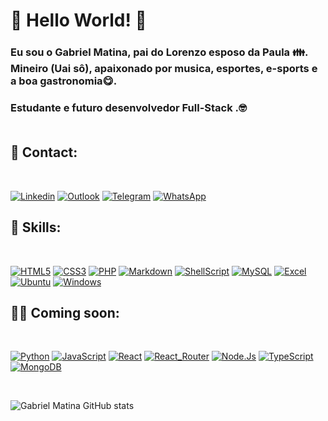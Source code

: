 # 🤖 Hello World! 🤖 <br>
### Eu sou o Gabriel Matina, pai do Lorenzo esposo da Paula 👪. <br>Mineiro (Uai sô), apaixonado por musica, esportes, e-sports e a boa gastronomia😋. <br>
### Estudante e **futuro desenvolvedor Full-Stack** .🤓 <br><br>
## 📱 Contact:
<br>

[![Linkedin](https://img.shields.io/badge/LinkedIn-0077B5?style=for-the-badge&logo=linkedin&logoColor=white
)](https://www.linkedin.com/in/gabriel-matina-64462124/)
[![Outlook](https://img.shields.io/badge/Microsoft_Outlook-0078D4?style=for-the-badge&logo=microsoft-outlook&logoColor=white
)](mailto:gabrielmatina@hotmail.com)
[![Telegram](https://img.shields.io/badge/Telegram-2CA5E0?style=for-the-badge&logo=telegram&logoColor=white
)](https://t.me/gabrielmatina)
[![WhatsApp](https://img.shields.io/badge/WhatsApp-25D366?style=for-the-badge&logo=whatsapp&logoColor=white
)](https://api.whatsapp.com/send?phone=5531973532831)

## 🚀 Skills:
<br>

[![HTML5](https://img.shields.io/badge/HTML5-E34F26?style=for-the-badge&logo=html5&logoColor=white
)](https://pt.wikipedia.org/wiki/HTML5)
[![CSS3](https://img.shields.io/badge/CSS3-1572B6?style=for-the-badge&logo=css3&logoColor=white
)](https://pt.wikipedia.org/wiki/CSS3)
[![PHP](https://img.shields.io/badge/PHP-777BB4?style=for-the-badge&logo=php&logoColor=white
)](https://pt.wikipedia.org/wiki/PHP)
[![Markdown](https://img.shields.io/badge/Markdown-000000?style=for-the-badge&logo=markdown&logoColor=white
)](https://pt.wikipedia.org/wiki/Markdown)
[![ShellScript](https://img.shields.io/badge/Shell_Script-121011?style=for-the-badge&logo=gnu-bash&logoColor=white
)](https://pt.wikipedia.org/wiki/Shell_script)
[![MySQL](https://img.shields.io/badge/MySQL-00000F?style=for-the-badge&logo=mysql&logoColor=white
)](https://pt.wikipedia.org/wiki/Mysql)
[![Excel](https://img.shields.io/badge/Microsoft_Excel-217346?style=for-the-badge&logo=microsoft-excel&logoColor=white
)](https://pt.wikipedia.org/wiki/Microsoft_Excel)
[![Ubuntu](https://img.shields.io/badge/Ubuntu-E95420?style=for-the-badge&logo=ubuntu&logoColor=white
)](https://pt.wikipedia.org/wiki/Ubuntu)
[![Windows](https://img.shields.io/badge/Windows-0078D6?style=for-the-badge&logo=windows&logoColor=white
)](https://pt.wikipedia.org/wiki/Microsoft_Windows)


## 👨‍💻 Coming soon:
<br>

[![Python](https://img.shields.io/badge/Python-3776AB?style=for-the-badge&logo=python&logoColor=white
)](https://pt.wikipedia.org/wiki/Python)
[![JavaScript](https://img.shields.io/badge/JavaScript-F7DF1E?style=for-the-badge&logo=javascript&logoColor=black
)](https://pt.wikipedia.org/wiki/JavaScript)
[![React](https://img.shields.io/badge/React-20232A?style=for-the-badge&logo=react&logoColor=61DAFB
)](https://pt.wikipedia.org/wiki/React_Native)
[![React_Router](https://img.shields.io/badge/React_Router-CA4245?style=for-the-badge&logo=react-router&logoColor=white
)](https://v5.reactrouter.com/web/guides/quick-start)
[![Node.Js](https://img.shields.io/badge/Node.js-43853D?style=for-the-badge&logo=node.js&logoColor=white
)](https://pt.wikipedia.org/wiki/Node.js)
[![TypeScript](https://img.shields.io/badge/TypeScript-007ACC?style=for-the-badge&logo=typescript&logoColor=white
)](https://pt.wikipedia.org/wiki/TypeScript)
[![MongoDB](https://img.shields.io/badge/MongoDB-4EA94B?style=for-the-badge&logo=mongodb&logoColor=white
)](https://pt.wikipedia.org/wiki/MongoDB)

<br>

![Gabriel Matina GitHub stats](https://github-readme-stats.vercel.app/api?username=gabrielmatina&show_icons=true&theme=dracula)
